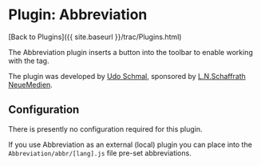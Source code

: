 # Plugin: Abbreviation

[Back to Plugins]({{ site.baseurl }}/trac/Plugins.html)

The Abbreviation plugin inserts a button into the toolbar to enable working with the <abbr> tag.

The plugin was developed by [Udo Schmal](http://www.schaffrath-neuemedien.de), sponsored by [L.N.Schaffrath NeueMedien](http://www.schaffrath-neuemedien.de).

## Configuration

There is presently no configuration required for this plugin.

If you use Abbreviation as an external (local) plugin you can place into the `Abbreviation/abbr/[lang].js` file pre-set abbreviations.
